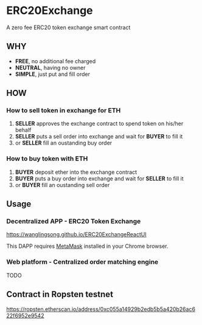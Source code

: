 # ERC20Exchange
A zero fee ERC20 token exchange smart contract

## WHY
* **FREE**, no additional fee charged
* **NEUTRAL**, having no owner
* **SIMPLE**, just put and fill order

## HOW

### How to sell token in exchange for ETH
1. **SELLER** approves the exchange contract to spend token on his/her behalf
2. **SELLER** puts a sell order into exchange and wait for **BUYER** to fill it
3. or **SELLER** fill an oustanding buy order

### How to buy token with ETH
1. **BUYER** deposit ether into the exchange contract
2. **BUYER** puts a buy order into exchange and wait for **SELLER** to fill it
3. or **BUYER** fill an oustanding sell order

## Usage
### Decentralized APP - ERC20 Token Exchange
https://wanglingsong.github.io/ERC20ExchangeReactUI

This DAPP requires [MetaMask](https://metamask.io) installed in your Chrome browser.
### Web platform - Centralized order matching engine
TODO

## Contract in Ropsten testnet
https://ropsten.etherscan.io/address/0xc055a14929b2edb5b5a420b26ac622f6952e9542
